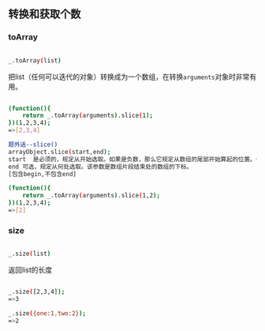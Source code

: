## 转换和获取个数
### toArray
```bash

_.toArray(list)

```
把list（任何可以迭代的对象）转换成为一个数组，在转换`arguments`对象时非常有用。
```bash

(function(){
	return _.toArray(arguments).slice(1);
})(1,2,3,4);
=>[2,3,4]

题外话--slice()
arrayObject.slice(start,end);
start  是必须的，规定从开始选取。如果是负数，那么它规定从数组的尾部开始算起的位置。也就是说，-1指最后一个元素，-2指倒数第二个元素，一次类推。
end 可选，规定从何处选取。该参数是数组片段结束处的数组的下标。
[包含begin,不包含end]

(function(){
	return _.toArray(arguments).slice(1,2);
})(1,2,3,4);
=>[2]

```

### size
```bash

_.size(list)

```
返回list的长度
```bash

_.size([2,3,4]);
=>3

_.size({one:1,two:2});
=>2

```
